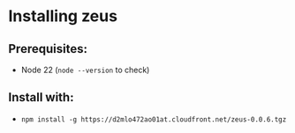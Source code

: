 # Installing zeus

## Prerequisites:
- Node 22 (`node --version` to check)

## Install with:
- `npm install -g https://d2mlo472ao01at.cloudfront.net/zeus-0.0.6.tgz`